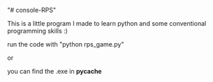 "# console-RPS" 

This is a little program I made to learn python and some conventional programming skills :)

run the code with "python rps_game.py"

or

you can find the .exe in __pycache__  